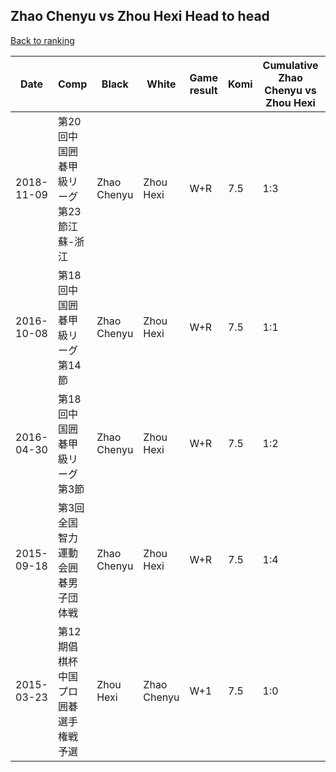 ## Zhao Chenyu vs Zhou Hexi Head to head

[Back to ranking](../../index.md)




| **Date** | **Comp** | **Black** | **White** | **Game result** | **Komi** | **Cumulative Zhao Chenyu vs Zhou Hexi** | **Zhao Chenyu streak** | **Zhou Hexi streak** | 
| --- | --- | --- | --- | --- | --- | --- | --- | --- |
| 2018-11-09 | 第20回中国囲碁甲級リーグ第23節江蘇-浙江 | Zhao Chenyu | Zhou Hexi | W+R | 7.5 | 1:3 | 0 | 3 | 
| 2016-10-08 | 第18回中国囲碁甲級リーグ第14節 | Zhao Chenyu | Zhou Hexi | W+R | 7.5 | 1:1 | 0 | 1 | 
| 2016-04-30 | 第18回中国囲碁甲級リーグ第3節 | Zhao Chenyu | Zhou Hexi | W+R | 7.5 | 1:2 | 0 | 2 | 
| 2015-09-18 | 第3回全国智力運動会囲碁男子団体戦 | Zhao Chenyu | Zhou Hexi | W+R | 7.5 | 1:4 | 0 | 4 | 
| 2015-03-23 | 第12期倡棋杯中国プロ囲碁選手権戦予選 | Zhou Hexi | Zhao Chenyu | W+1 | 7.5 | 1:0 | 1 | 0 |




